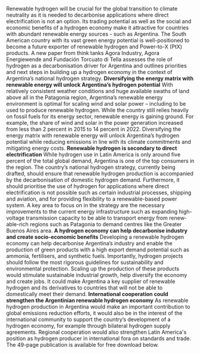 Renewable hydrogen will be crucial for the global transition to climate neutrality as it is needed to decarbonise applications where direct electrification is not an option. Its trading potential as well as the social and economic benefits of a hydrogen economy make it attractive for countries with abundant renewable energy sources - such as Argentina. The South American country with its vast green energy potential is well-positioned to become a future exporter of renewable hydrogen and Power-to-X (PtX) products. A new paper from think tanks Agora Industry, Agora Energiewende and Fundación Torcuato di Tella assesses the role of hydrogen as a decarbonisation driver for Argentina and outlines priorities and next steps in building up a hydrogen economy in the context of Argentina’s national hydrogen strategy.
**Diversifying the energy matrix with renewable energy will unlock Argentina’s hydrogen potential**
With relatively consistent weather conditions and huge available swaths of land above all in the Patagonia region, Argentina’s renewable energy environment is optimal for scaling wind and solar power – including to be used to produce renewable hydrogen. While the country still relies heavily on fossil fuels for its energy sector, renewable energy is gaining ground. For example, the share of wind and solar in the power generation increased from less than 2 percent in 2015 to 14 percent in 2022. Diversifying the energy matrix with renewable energy will unlock Argentina’s hydrogen potential while reducing emissions in line with its climate commitments and mitigating energy costs.
**Renewable hydrogen is secondary to direct electrification**
While hydrogen use in Latin America is only around five percent of the total global demand, Argentina is one of the top consumers in the region. The country’s national hydrogen strategy, currently being drafted, should ensure that renewable hydrogen production is accompanied by the decarbonisation of domestic hydrogen demand. Furthermore, it should prioritise the use of hydrogen for applications where direct electrification is not possible such as certain industrial processes, shipping and aviation, and for providing flexibility to a renewable-based power system.
A key area to focus on in the strategy are the necessary improvements to the current energy infrastructure such as expanding high-volt­age transmission capacity to be able to transport energy from renew­able-rich regions such as Patagonia to demand centres like the Greater Buenos Aires area.
**A hydrogen economy can help decarbonise industry and create socio-economic benefits**
Developing a renewable hydrogen economy can help decarbonise Argentina’s industry and enable the production of green products with a high export demand potential such as ammonia, fertilisers, and synthetic fuels. Importantly, hydrogen projects should follow the most rigorous guidelines for sustainability and environmental protection. Scaling up the production of these products would stimulate sustainable industrial growth, help diversify the economy and create jobs. It could make Argentina a key supplier of renewable hydrogen and its derivatives to countries that will not be able to domestically meet their demand.
**International cooperation could strengthen the Argentinian renewable hydrogen economy**
As renewable hydrogen production in Argentina would make an important contribution to global emissions reduction efforts, it would also be in the interest of the international community to support the country’s development of a hydrogen economy, for example through bilateral hydrogen supply agreements. Regional cooperation would also strengthen Latin America's position as hydrogen producer in international fora on standards and trade.
The 49-page publication is available for free download below.